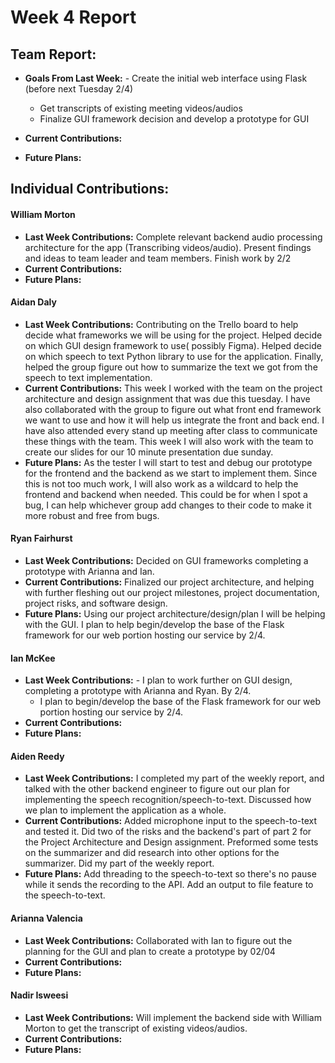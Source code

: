 # Week 4 Report

## Team Report:
- **Goals From Last Week:**     - Create the initial web interface using Flask (before next Tuesday 2/4)
    - Get transcripts of existing meeting videos/audios
    - Finalize GUI framework decision and develop a prototype for GUI
- **Current Contributions:** 

- **Future Plans:** 

## Individual Contributions:
#### William Morton
- **Last Week Contributions:** Complete relevant backend audio processing architecture for the app (Transcribing videos/audio). Present findings and ideas to team leader and team members.
Finish work by 2/2
- **Current Contributions:** 
- **Future Plans:** 

#### Aidan Daly
- **Last Week Contributions:** Contributing on the Trello board to help decide what frameworks we will be using for the project. Helped decide on which GUI design framework to use( possibly Figma). Helped decide on which speech to text Python library to use for the application. Finally, helped the group figure out how to summarize the text we got from the speech to text implementation. 
- **Current Contributions:** This week I worked with the team on the project architecture and design assignment that was due this tuesday. I have also collaborated with the group to figure out what front end framework we want to use and how it will help us integrate the front and back end. I have also attended every stand up meeting after class to communicate these things with the team. This week I will also work with the team to create our slides for our 10 minute presentation due sunday. 
- **Future Plans:** As the tester I will start to test and debug our prototype for the frontend and the backend as we start to implement them. Since this is not too much work, I will also work as a wildcard to help the frontend and backend when needed. This could be for when I spot a bug, I can help whichever group add changes to their code to make it more robust and free from bugs. 

#### Ryan Fairhurst
- **Last Week Contributions:** Decided on GUI frameworks completing a prototype with Arianna and Ian.
- **Current Contributions:** Finalized our project architecture, and helping with further fleshing out our project milestones, project documentation, project risks, and software design. 
- **Future Plans:** Using our project architecture/design/plan I will be helping with the GUI. I plan to help begin/develop the base of the Flask framework for our web portion hosting our service by 2/4. 

#### Ian McKee
- **Last Week Contributions:** - I plan to work further on GUI design, completing a prototype with Arianna and Ryan. By 2/4.
    - I plan to begin/develop the base of the Flask framework for our web portion hosting our service by 2/4.
- **Current Contributions:** 
- **Future Plans:** 

#### Aiden Reedy
- **Last Week Contributions:**  I completed my part of the weekly report, and talked with the other backend engineer to figure out our plan for implementing the speech recognition/speech-to-text. Discussed how we plan to implement the application as a whole.
- **Current Contributions:**  Added microphone input to the speech-to-text and tested it. Did two of the risks and the backend's part of part 2 for the Project Architecture and Design assignment. Preformed some tests on the summarizer and did research into other options for the summarizer. Did my part of the weekly report.
- **Future Plans:**  Add threading to the speech-to-text so there's no pause while it sends the recording to the API. Add an output to file feature to the speech-to-text.

#### Arianna Valencia
- **Last Week Contributions:** Collaborated with Ian to figure out the planning for the GUI and plan to create a prototype by 02/04
- **Current Contributions:**  
- **Future Plans:** 

#### Nadir Isweesi
- **Last Week Contributions:** Will implement the backend side with William Morton to get the transcript of existing videos/audios.
- **Current Contributions:** 
- **Future Plans:** 
